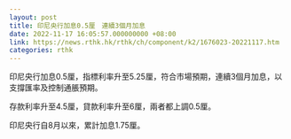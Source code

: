 ```yaml
---
layout: post
title: 印尼央行加息0.5厘　連續3個月加息
date: 2022-11-17 16:05:57.000000000 +08:00
link: https://news.rthk.hk/rthk/ch/component/k2/1676023-20221117.htm
categories: rthk
---
```


印尼央行加息0.5厘，指標利率升至5.25厘，符合市場預期，連續3個月加息，以支撐匯率及控制通脹預期。

存款利率升至4.5厘，貸款利率升至6厘，兩者都上調0.5厘。

印尼央行自8月以來，累計加息1.75厘。
